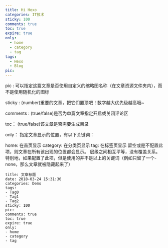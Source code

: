 ```yaml
---
title: Hi Hexo
categories: IT技术
sticky: 100
comments: true
toc: true
expire: true
only:
  - home
  - category
  - tag
tags:
  - Hexo 
  - Blog
pic:
---
```



pic : 可以指定这篇文章是否使用自定义的缩略图名称（在文章资源文件夹内），而不是使用随机化的图标

sticky : (number)重要的文章，把它们置顶吧！数字越大优先级越高哦~

comments : (true/false)是否为单篇文章指定开启或关闭评论区

toc： (true/false)该文章是否需要生成目录

only： 指定文章显示的位置，有以下关键词：

home: 在首页显示
category: 在分类页显示
tag: 在标签页显示 留空或是不配置此项，则文章在所有该出现的位置都会显示。 层级之间相互平等，没有覆盖关系。 特别地，如果配置了此项，但是使用的并不是以上的关键词（例如只留了一个- none，那么文章就被隐藏起来了）


```
title: 文章标题
date: 2018-03-24 15:31:36
categories: Demo
tags:
- Tag0
- Tag1
- Tag2
sticky: 100
pic:
comments: true
toc: true
expire: true
only:
- home
- category
- tag
```